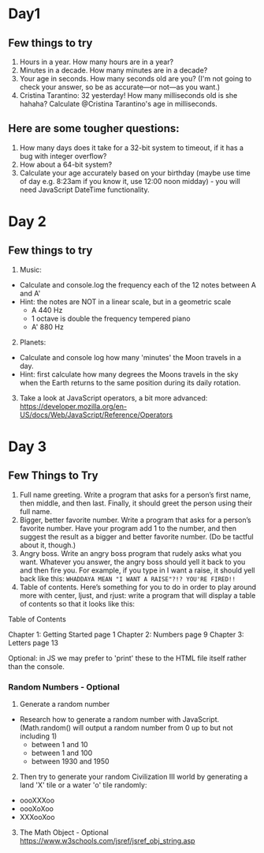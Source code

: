 # Day1
## Few things to try
1. Hours in a year. How many hours are in a year?
2. Minutes in a decade. How many minutes are in a decade?
3. Your age in seconds. How many seconds old are you? (I'm not going to check your answer, so be as accurate—or not—as you want.)
4. Cristina Tarantino: 32 yesterday! How many milliseconds old is she hahaha? Calculate @Cristina Tarantino's age in milliseconds.

## Here are some tougher questions:

1. How many days does it take for a 32-bit system to timeout, if it has a bug with integer overflow?
2. How about a 64-bit system?
3. Calculate your age accurately based on your birthday (maybe use time of day e.g. 8:23am if you know it, use 12:00 noon midday) - you will need JavaScript DateTime functionality.

# Day 2
## Few things to try
1. Music:
  - Calculate and console.log the frequency each of the 12 notes between A and A' 
  - Hint: the notes are NOT in a linear scale, but in a geometric scale
    - A 440 Hz 
    - 1 octave is double the frequency tempered piano 
    - A' 880 Hz 
2. Planets: 
  - Calculate and console log how many 'minutes' the Moon travels in a day. 
  - Hint: first calculate how many degrees the Moons travels in the sky when the Earth returns to the same position during its daily rotation.
3. Take a look at JavaScript operators, a bit more advanced: https://developer.mozilla.org/en-US/docs/Web/JavaScript/Reference/Operators

# Day 3
## Few Things to Try
1. Full name greeting. Write a program that asks for a person’s first name, then middle, and then last. Finally, it should greet the person using their full name.
2. Bigger, better favorite number. Write a program that asks for a person’s favorite number. Have your program add 1 to the number, and then suggest the result as a bigger and better favorite number. (Do be tactful about it, though.)
3. Angry boss. Write an angry boss program that rudely asks what you want. Whatever you answer, the angry boss should yell it back to you and then fire you. For example, if you type in I want a raise, it should yell back like this:
```WHADDAYA MEAN "I WANT A RAISE"?!? YOU'RE FIRED!!```
4. Table of contents. Here’s something for you to do in order to play around more with center, ljust, and rjust: write a program that will display a table of contents so that it looks like this:

Table of Contents

Chapter 1: Getting Started page 1 Chapter 2: Numbers page 9 Chapter 3: Letters page 13

Optional: in JS we may prefer to 'print' these to the HTML file itself rather than the console.

### Random Numbers - Optional
1. Generate a random number
- Research how to generate a random number with JavaScript. (Math.random() will output a random number from 0 up to but not including 1)
    - between 1 and 10
    - between 1 and 100
    - between 1930 and 1950

2. Then try to generate your random Civilization III world by generating a land 'X' tile or a water 'o' tile randomly:
  - oooXXXoo
  - oooXoXoo
  - XXXooXoo

3. The Math Object - Optional
https://www.w3schools.com/jsref/jsref_obj_string.asp

